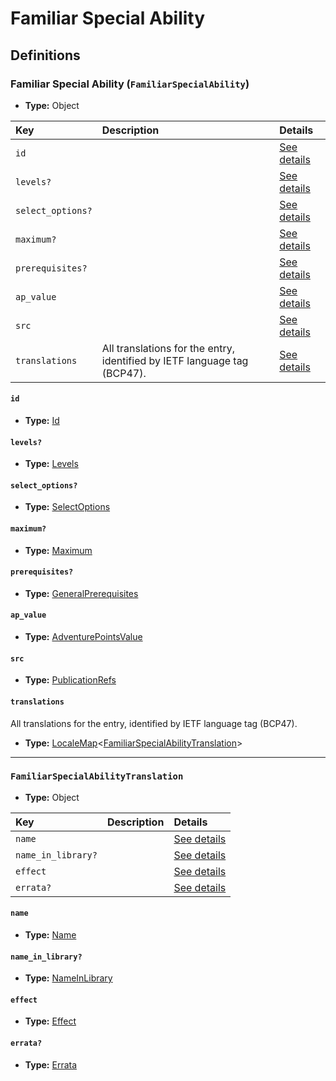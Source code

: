 # Familiar Special Ability

## Definitions

### <a name="FamiliarSpecialAbility"></a> Familiar Special Ability (`FamiliarSpecialAbility`)

- **Type:** Object

Key | Description | Details
:-- | :-- | :--
`id` |  | <a href="#FamiliarSpecialAbility/id">See details</a>
`levels?` |  | <a href="#FamiliarSpecialAbility/levels">See details</a>
`select_options?` |  | <a href="#FamiliarSpecialAbility/select_options">See details</a>
`maximum?` |  | <a href="#FamiliarSpecialAbility/maximum">See details</a>
`prerequisites?` |  | <a href="#FamiliarSpecialAbility/prerequisites">See details</a>
`ap_value` |  | <a href="#FamiliarSpecialAbility/ap_value">See details</a>
`src` |  | <a href="#FamiliarSpecialAbility/src">See details</a>
`translations` | All translations for the entry, identified by IETF language tag (BCP47). | <a href="#FamiliarSpecialAbility/translations">See details</a>

#### <a name="FamiliarSpecialAbility/id"></a> `id`

- **Type:** <a href="#Id">Id</a>

#### <a name="FamiliarSpecialAbility/levels"></a> `levels?`

- **Type:** <a href="#Levels">Levels</a>

#### <a name="FamiliarSpecialAbility/select_options"></a> `select_options?`

- **Type:** <a href="#SelectOptions">SelectOptions</a>

#### <a name="FamiliarSpecialAbility/maximum"></a> `maximum?`

- **Type:** <a href="#Maximum">Maximum</a>

#### <a name="FamiliarSpecialAbility/prerequisites"></a> `prerequisites?`

- **Type:** <a href="../_Prerequisite.md#GeneralPrerequisites">GeneralPrerequisites</a>

#### <a name="FamiliarSpecialAbility/ap_value"></a> `ap_value`

- **Type:** <a href="#AdventurePointsValue">AdventurePointsValue</a>

#### <a name="FamiliarSpecialAbility/src"></a> `src`

- **Type:** <a href="../source/_PublicationRef.md#PublicationRefs">PublicationRefs</a>

#### <a name="FamiliarSpecialAbility/translations"></a> `translations`

All translations for the entry, identified by IETF language tag (BCP47).

- **Type:** <a href="../_LocaleMap.md#LocaleMap">LocaleMap</a>&lt;<a href="#FamiliarSpecialAbilityTranslation">FamiliarSpecialAbilityTranslation</a>&gt;

---

### <a name="FamiliarSpecialAbilityTranslation"></a> `FamiliarSpecialAbilityTranslation`

- **Type:** Object

Key | Description | Details
:-- | :-- | :--
`name` |  | <a href="#FamiliarSpecialAbilityTranslation/name">See details</a>
`name_in_library?` |  | <a href="#FamiliarSpecialAbilityTranslation/name_in_library">See details</a>
`effect` |  | <a href="#FamiliarSpecialAbilityTranslation/effect">See details</a>
`errata?` |  | <a href="#FamiliarSpecialAbilityTranslation/errata">See details</a>

#### <a name="FamiliarSpecialAbilityTranslation/name"></a> `name`

- **Type:** <a href="#Name">Name</a>

#### <a name="FamiliarSpecialAbilityTranslation/name_in_library"></a> `name_in_library?`

- **Type:** <a href="#NameInLibrary">NameInLibrary</a>

#### <a name="FamiliarSpecialAbilityTranslation/effect"></a> `effect`

- **Type:** <a href="#Effect">Effect</a>

#### <a name="FamiliarSpecialAbilityTranslation/errata"></a> `errata?`

- **Type:** <a href="../source/_Erratum.md#Errata">Errata</a>
